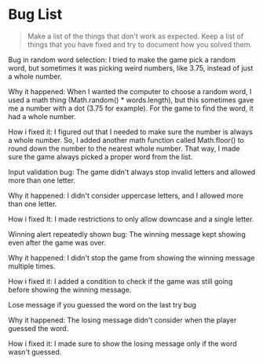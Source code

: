# Bug List

> Make a list of the things that don't work as expected. Keep a list of things that you have fixed and try to document how you solved them.

Bug in random word selection:
I tried to make the game pick a random word, but sometimes it was picking weird numbers, like 3.75, instead of just a whole number.

Why it happened:
When I wanted the computer to choose a random word, I used a math thing (Math.random() * words.length), but this sometimes gave me a number with a dot (3.75 for example). For the game to find the word, it had a whole number.

How i fixed it:
I figured out that I needed to make sure the number is always a whole number. So, I added another math function called Math.floor() to round down the number to the nearest whole number. That way, I made sure the game always picked a proper word from the list.

Input validation bug:
The game didn't always stop invalid letters and allowed more than one letter.

Why it happened:
I didn't consider uppercase letters, and I allowed more than one letter.

How i fixed It:
I made restrictions to only allow downcase and a single letter.

Winning alert repeatedly shown bug:
The winning message kept showing even after the game was over.

Why it happened:
I didn't stop the game from showing the winning message multiple times.

How i fixed it:
I added a condition to check if the game was still going before showing the winning message.

Lose message if you guessed the word on the last try bug

Why it happened:
The losing message didn't consider when the player guessed the word.

How i fixed it:
I made sure to show the losing message only if the word wasn't guessed.
